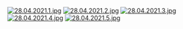[![28.04.2021.1.jpg](https://pbs.twimg.com/media/E2DVMm2VgAAa0YU?format=jpg&name=4096x4096)](https://pbs.twimg.com/media/E2DVMm2VgAAa0YU?format=jpg&name=4096x4096)
[![28.04.2021.2.jpg](https://dl.dropboxusercontent.com/s/t64kgfyu0ozr251/rgtrbrtnb.jpg?dl=0)](https://dl.dropboxusercontent.com/s/t64kgfyu0ozr251/rgtrbrtnb.jpg?dl=0)
[![28.04.2021.3.jpg](https://dl.dropboxusercontent.com/s/0gpkwcgh67rzo70/klgldhf.jpg?dl=0)](https://dl.dropboxusercontent.com/s/0gpkwcgh67rzo70/klgldhf.jpg?dl=0)
[![28.04.2021.4.jpg](https://pbs.twimg.com/media/E2DXe13VoAgaBYt?format=jpg&name=4096x4096)](https://pbs.twimg.com/media/E2DXe13VoAgaBYt?format=jpg&name=4096x4096)
[![28.04.2021.5.jpg](https://pbs.twimg.com/media/E2DYA8-VgAMrbaB?format=jpg&name=4096x4096)](https://pbs.twimg.com/media/E2DYA8-VgAMrbaB?format=jpg&name=4096x4096)
